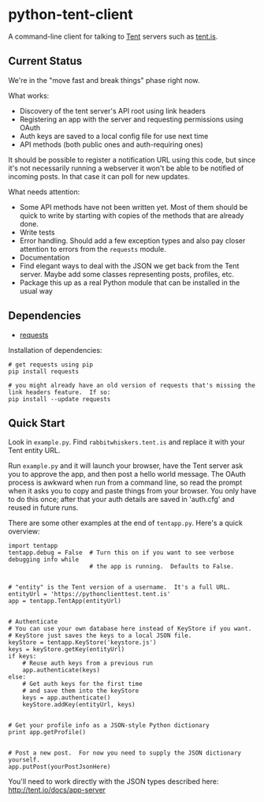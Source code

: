python-tent-client
==================

A command-line client for talking to [Tent](http://tent.io/) servers such as [tent.is](https://tent.is/).

Current Status
--------------

We're in the "move fast and break things" phase right now.

What works:
* Discovery of the tent server's API root using link headers
* Registering an app with the server and requesting permissions using OAuth
* Auth keys are saved to a local config file for use next time
* API methods (both public ones and auth-requiring ones)

It should be possible to register a notification URL using this code, but since it's not necessarily running a webserver it won't be able to be notified of incoming posts.  In that case it can poll for new updates.

What needs attention:
* Some API methods have not been written yet.  Most of them should be quick to write by starting with copies of the methods that are already done.
* Write tests
* Error handling.  Should add a few exception types and also pay closer attention to errors from the `requests` module.
* Documentation
* Find elegant ways to deal with the JSON we get back from the Tent server.  Maybe add some classes representing posts, profiles, etc.
* Package this up as a real Python module that can be installed in the usual way

Dependencies
------------

* [requests](http://docs.python-requests.org/en/latest/#)

Installation of dependencies:

```
# get requests using pip
pip install requests

# you might already have an old version of requests that's missing the link headers feature.  If so:
pip install --update requests
```

Quick Start
-----------

Look in `example.py`.  Find `rabbitwhiskers.tent.is` and replace it with your Tent entity URL.

Run `example.py` and it will launch your browser, have the Tent server ask you to approve the app, and then post a hello world message.  The OAuth process is awkward when run from a command line, so read the prompt when it asks you to copy and paste things from your browser.  You only have to do this once; after that your auth details are saved in 'auth.cfg' and reused in future runs.

There are some other examples at the end of `tentapp.py`.  Here's a quick overview:

```
import tentapp
tentapp.debug = False  # Turn this on if you want to see verbose debugging info while
                       # the app is running.  Defaults to False.


# "entity" is the Tent version of a username.  It's a full URL.
entityUrl = 'https://pythonclienttest.tent.is'
app = tentapp.TentApp(entityUrl)


# Authenticate
# You can use your own database here instead of KeyStore if you want.
# KeyStore just saves the keys to a local JSON file.
keyStore = tentapp.KeyStore('keystore.js')
keys = keyStore.getKey(entityUrl)
if keys:
    # Reuse auth keys from a previous run
    app.authenticate(keys)
else:
    # Get auth keys for the first time
    # and save them into the keyStore
    keys = app.authenticate()
    keyStore.addKey(entityUrl, keys)


# Get your profile info as a JSON-style Python dictionary
print app.getProfile()


# Post a new post.  For now you need to supply the JSON dictionary yourself.
app.putPost(yourPostJsonHere)
```

You'll need to work directly with the JSON types described here: http://tent.io/docs/app-server


